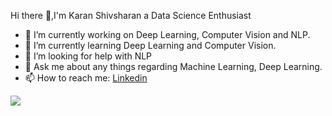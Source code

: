  Hi there 👋,I'm Karan Shivsharan a Data Science Enthusiast

- 🔭 I’m currently working on Deep Learning, Computer Vision and NLP.
- 🌱 I’m currently learning Deep Learning and Computer Vision.
- 🤔 I’m looking for help with NLP
- 💬 Ask me about any things regarding Machine Learning, Deep Learning.
- 📫 How to reach me: [Linkedin](linkedin.com/in/karan-shivsharan)

<img src="https://github-readme-stats.vercel.app/api?username=karan1289&&show_icons=true&title_color=#0066ff&icon_color=#0066ff&text_color=#000000&bg_color=#DCDCDC">
